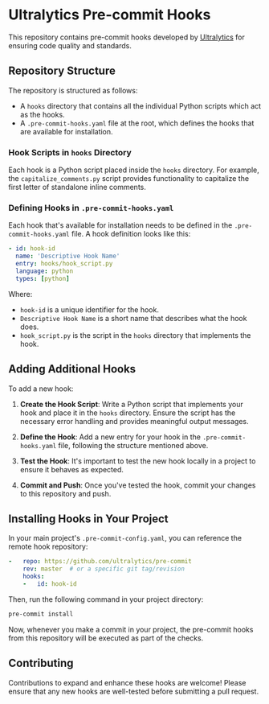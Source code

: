 # Ultralytics Pre-commit Hooks

This repository contains pre-commit hooks developed by [Ultralytics](https://ultralytics.com) for ensuring code quality and standards. 

## Repository Structure

The repository is structured as follows:

- A `hooks` directory that contains all the individual Python scripts which act as the hooks.
- A `.pre-commit-hooks.yaml` file at the root, which defines the hooks that are available for installation.

### Hook Scripts in `hooks` Directory

Each hook is a Python script placed inside the `hooks` directory. For example, the `capitalize_comments.py` script provides functionality to capitalize the first letter of standalone inline comments.

### Defining Hooks in `.pre-commit-hooks.yaml`

Each hook that's available for installation needs to be defined in the `.pre-commit-hooks.yaml` file. A hook definition looks like this:

```yaml
- id: hook-id
  name: 'Descriptive Hook Name'
  entry: hooks/hook_script.py
  language: python
  types: [python]
```

Where:
- `hook-id` is a unique identifier for the hook.
- `Descriptive Hook Name` is a short name that describes what the hook does.
- `hook_script.py` is the script in the `hooks` directory that implements the hook.

## Adding Additional Hooks

To add a new hook:

1. **Create the Hook Script**: Write a Python script that implements your hook and place it in the `hooks` directory. Ensure the script has the necessary error handling and provides meaningful output messages.

2. **Define the Hook**: Add a new entry for your hook in the `.pre-commit-hooks.yaml` file, following the structure mentioned above.

3. **Test the Hook**: It's important to test the new hook locally in a project to ensure it behaves as expected.

4. **Commit and Push**: Once you've tested the hook, commit your changes to this repository and push.

## Installing Hooks in Your Project

In your main project's `.pre-commit-config.yaml`, you can reference the remote hook repository:

```yaml
-   repo: https://github.com/ultralytics/pre-commit
    rev: master  # or a specific git tag/revision
    hooks:
    -   id: hook-id
```

Then, run the following command in your project directory:

```bash
pre-commit install
```

Now, whenever you make a commit in your project, the pre-commit hooks from this repository will be executed as part of the checks.

## Contributing

Contributions to expand and enhance these hooks are welcome! Please ensure that any new hooks are well-tested before submitting a pull request.
